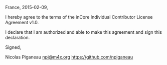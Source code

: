 France, 2015-02-09,

I hereby agree to the terms of the inCore Individual Contributor License
Agreement v1.0.

I declare that I am authorized and able to make this agreement and sign this
declaration.

Signed,

Nicolas Piganeau npi@m4x.org https://github.com/npiganeau